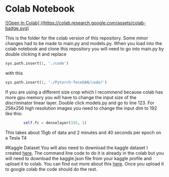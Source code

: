 # Colab Notebook
[![Open In Colab] ((https://colab.research.google.com/assets/colab-badge.svg)](https://colab.research.google.com/drive/1U7OR6zdhiCzfeQ-x77Sl0suE9ijRknnv#scrollTo=y0L_bNjddd2y)

This is the folder for the colab version of this repository. Some minor changes had to be
made to main.py and models.py. When you load into the colab 
notebook and clone this repository you will need to go into
main.py by double clicking it and replace 
```python
sys.path.insert(1, './code')
```
with this
```python
sys.path.insert(1, './Pytorch-TecoGAN/code/')
```
If you are using a different size crop which I recommend 
because colab has more gpu memory you will have to change 
the input size of the discriminator linear layer. Double click
models.py and go to line 123. For 256x256 high resolution images you need to change the input dim to 192 like this:
```python
        self.fc = denselayer(192, 1)

```
This takes about 15gb of data and 2 minutes and 40 seconds per epoch on a Tesla T4

#Kaggle Dataset
You will also need to download the kaggle dataset I created 
[here](https://www.kaggle.com/gtownfoster/ucf101-images-for-tecogan-pytorch).
The command line code to do it is already in the colab but you will 
need to download the kaggle.json file from your kaggle profile and upload it to colab.
You can find out more about this [here](https://www.kaggle.com/docs/api). Once you upload
it to google colab the code should do the rest. 

